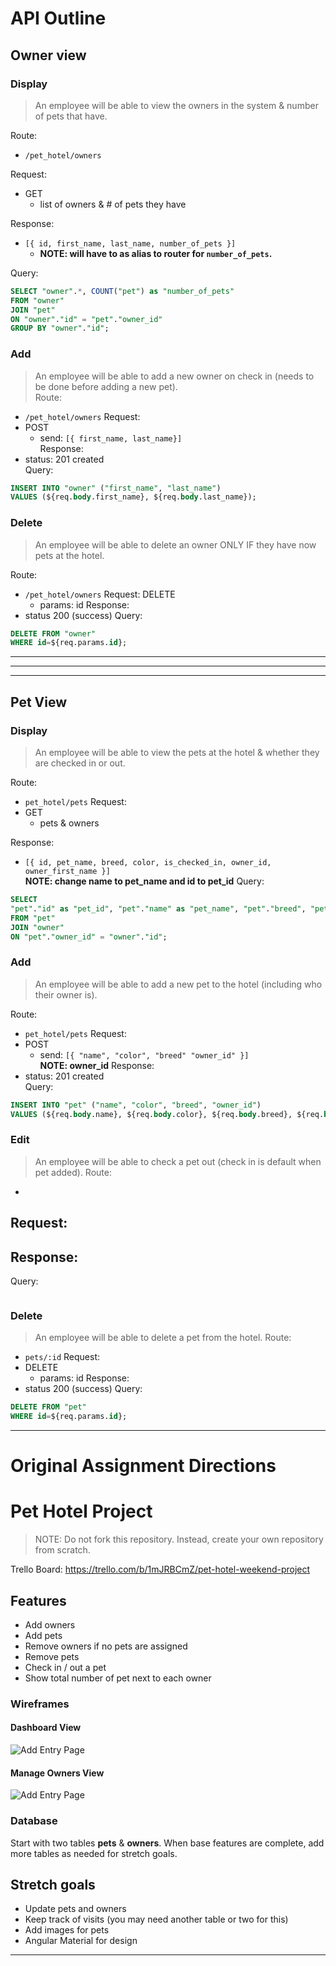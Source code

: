 
# API Outline
## Owner view

### Display 

> An employee will be able to view the owners in the system & number of pets that have.

Route: 
- `/pet_hotel/owners`

Request: 
- GET
  - list of owners & # of pets they have

Response: 
- `[{ id, first_name, last_name, number_of_pets }]`  
  -  **NOTE: will have to as alias to router for `number_of_pets`.**

Query: 
```sql
SELECT "owner".*, COUNT("pet") as "number_of_pets"
FROM "owner" 
JOIN "pet" 
ON "owner"."id" = "pet"."owner_id"
GROUP BY "owner"."id";
```

### Add
> An employee will be able to add a new owner on check in (needs to be done before adding a new pet).  
Route:
- `/pet_hotel/owners`
Request: 
- POST
  - send: `[{ first_name, last_name}]`  
Response: 
- status: 201 created  
Query:
```sql
INSERT INTO "owner" ("first_name", "last_name") 
VALUES (${req.body.first_name}, ${req.body.last_name});
```
### Delete
> An employee will be able to delete an owner ONLY IF they have now pets at the hotel. 

Route:
- `/pet_hotel/owners`
Request: 
 DELETE
  - params: id
Response: 
- status 200 (success)
Query:
```sql
DELETE FROM "owner"
WHERE id=${req.params.id};
```
----
---
---
## Pet View

### Display 
> An employee will be able to view the pets at the hotel & whether they are checked in or out. 

Route:
- `pet_hotel/pets`
Request: 
- GET 
  - pets & owners

Response: 
  - `[{ id, pet_name, breed, color, is_checked_in, owner_id, owner_first_name }]`  
**NOTE: change name to pet_name and id to pet_id**
Query:
```sql
SELECT 
"pet"."id" as "pet_id", "pet"."name" as "pet_name", "pet"."breed", "pet"."color", "pet"."is_checked_in", "owner"."id" as "owner_id", "owner"."first_name"
FROM "pet" 
JOIN "owner"
ON "pet"."owner_id" = "owner"."id";
```

### Add
> An employee will be able to add a new pet to the hotel (including who their owner is).   

Route:
- `pet_hotel/pets`
Request: 
- POST
  - send: `[{ "name", "color", "breed" "owner_id" }]`  
  **NOTE: owner_id**
Response: 
- status: 201 created  
Query:
```sql
INSERT INTO "pet" ("name", "color", "breed", "owner_id")
VALUES (${req.body.name}, ${req.body.color}, ${req.body.breed}, ${req.body.owner_id});
```
### Edit
> An employee will be able to check a pet out (check in is default when pet added). 
Route:
- 
Request: 
- 
Response: 
- 
Query:
```sql
```  
### Delete
> An employee will be able to delete a pet from the hotel. 
Route:
- `pets/:id`
Request: 
- DELETE
  - params: id
Response: 
- status 200 (success)
Query:
```sql
DELETE FROM "pet"
WHERE id=${req.params.id};
```
---
# Original Assignment Directions
# Pet Hotel Project

> NOTE: Do not fork this repository. Instead, create your own repository from scratch.

Trello Board: https://trello.com/b/1mJRBCmZ/pet-hotel-weekend-project

## Features

- Add owners
- Add pets
- Remove owners if no pets are assigned
- Remove pets
- Check in / out a pet
- Show total number of pet next to each owner

### Wireframes

#### Dashboard View

![Add Entry Page](page-one.png)

#### Manage Owners View

![Add Entry Page](page-two.png)

### Database

Start with two tables **pets** & **owners**. When base features are complete, add more tables as needed for stretch goals.

## Stretch goals

- Update pets and owners
- Keep track of visits (you may need another table or two for this)
- Add images for pets
- Angular Material for design

---


